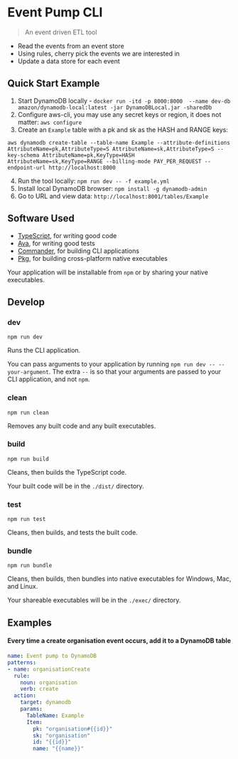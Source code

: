 # Event Pump CLI

> An event driven ETL tool

- Read the events from an event store
- Using rules, cherry pick the events we are interested in
- Update a data store for each event

## Quick Start Example

1. Start DynamoDB locally - `docker run -itd -p 8000:8000  --name dev-db amazon/dynamodb-local:latest -jar DynamoDBLocal.jar -sharedDb`
2. Configure aws-cli, you may use any secret keys or region, it does not matter: `aws configure`
3. Create an `Example` table with a pk and sk as the HASH and RANGE keys:

```
aws dynamodb create-table --table-name Example --attribute-definitions AttributeName=pk,AttributeType=S AttributeName=sk,AttributeType=S --key-schema AttributeName=pk,KeyType=HASH AttributeName=sk,KeyType=RANGE --billing-mode PAY_PER_REQUEST --endpoint-url http://localhost:8000
```

4. Run the tool locally: `npm run dev -- -f example.yml`
5. Install local DynamoDB browser: `npm install -g dynamodb-admin`
6. Go to URL and view data: `http://localhost:8001/tables/Example`

## Software Used

- [TypeScript](https://www.typescriptlang.org/), for writing good code
- [Ava](https://www.npmjs.com/package/ava), for writing good tests
- [Commander](https://www.npmjs.com/package/commander), for building CLI applications
- [Pkg](https://www.npmjs.com/package/pkg), for building cross-platform native executables

Your application will be installable from `npm` or by sharing your native executables.

## Develop

### **dev**

`npm run dev`

Runs the CLI application.

You can pass arguments to your application by running `npm run dev -- --your-argument`. The extra `--` is so that your arguments are passed to your CLI application, and not `npm`.

### **clean**

`npm run clean`

Removes any built code and any built executables.

### **build**

`npm run build`

Cleans, then builds the TypeScript code.

Your built code will be in the `./dist/` directory.

### **test**

`npm run test`

Cleans, then builds, and tests the built code.

### **bundle**

`npm run bundle`

Cleans, then builds, then bundles into native executables for Windows, Mac, and Linux.

Your shareable executables will be in the `./exec/` directory.

## Examples

#### Every time a create organisation event occurs, add it to a DynamoDB table

```yml
name: Event pump to DynamoDB
patterns:
- name: organisationCreate
  rule:
    noun: organisation
    verb: create
  action:
    target: dynamodb
    params:
      TableName: Example
      Item:
        pk: "organisation#{{id}}"
        sk: "organisation"
        id: "{{id}}"
        name: "{{name}}"
```

